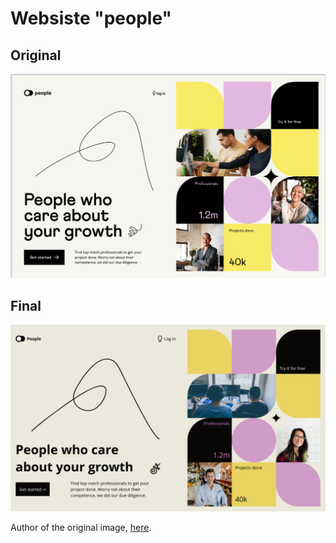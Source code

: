 # Websiste "people"

## Original

![](./multimedia/base.jpg)

## Final

![](./multimedia/final.png)

Author of the original image, [here](https://dribbble.com/shots/14458191-people-visual-identity-web-page/attachments/6140647?mode=media).